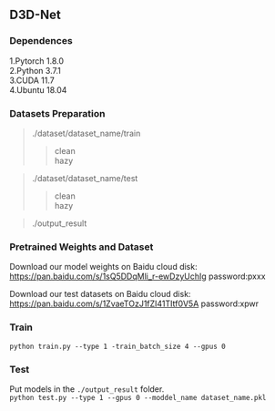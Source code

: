 ## D3D-Net

### Dependences
1.Pytorch 1.8.0  
2.Python 3.7.1  
3.CUDA 11.7  
4.Ubuntu 18.04    

### Datasets Preparation
> ./dataset/dataset_name/train
>> clean  
>> hazy

> ./dataset/dataset_name/test 
>> clean  
>> hazy

> ./output_result

### Pretrained Weights and Dataset  
Download our model weights on Baidu cloud disk:  
https://pan.baidu.com/s/1sQ5DDqMli_r-ewDzyUchIg password:pxxx

Download our test datasets on Baidu cloud disk:  
https://pan.baidu.com/s/1ZvaeTOzJ1fZI41TItf0V5A password:xpwr

### Train  
 `python train.py --type 1 -train_batch_size 4 --gpus 0 `

### Test
Put models in the `./output_result` folder.   
`python test.py --type 1 --gpus 0 --moddel_name dataset_name.pkl `

